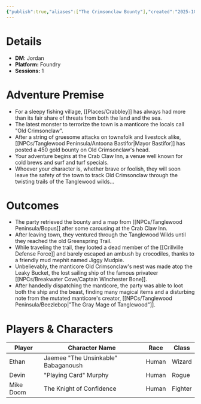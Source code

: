 ```yaml
---
{"publish":true,"aliases":["The Crimsonclaw Bounty"],"created":"2025-10-16T09:27:58.000-04:00","modified":"2025-10-16T13:54:44.953-04:00","published":"2025-10-16T13:54:44.953-04:00","cssclasses":"","DM":"Jordan","Players":["Ethan","Devin","Mike Doom"],"Platform":"Foundry","Sessions":1,"Start Date":"2025-05-14"}
---
```


# Details
- **DM**: Jordan
- **Platform:** Foundry
- **Sessions:** 1

# Adventure Premise
- For a sleepy fishing village, [[Places/Crabbley]] has always had more than its fair share of threats from both the land and the sea.
- The latest monster to terrorize the town is a manticore the locals call "Old Crimsonclaw".
- After a string of gruesome attacks on townsfolk and livestock alike, [[NPCs/Tanglewood Peninsula/Antoona Bastifor\|Mayor Bastifor]] has posted a 450 gold bounty on Old Crimsonclaw's head.
- Your adventure begins at the Crab Claw Inn, a venue well known for cold brews and surf and turf specials.
- Whoever your character is, whether brave or foolish, they will soon leave the safety of the town to track Old Crimsonclaw through the twisting trails of the Tanglewood wilds...

# Outcomes
- The party retrieved the bounty and a map from [[NPCs/Tanglewood Peninsula/Bopus]] after some carousing at the Crab Claw Inn.
- After leaving town, they ventured through the Tanglewood Wilds until they reached the old Greenspring Trail.
- While traveling the trail, they looted a dead member of the [[Crillville Defense Force]] and barely escaped an ambush by crocodiles, thanks to a friendly mud mephit named Jiggy Mudpie.
- Unbelievably, the manticore Old Crimsonclaw's nest was made atop the Leaky Bucket, the lost sailing ship of the famous privateer [[NPCs/Breakwater Cove/Captain Winchester Bone]].
- After handedly dispatching the manticore, the party was able to loot both the ship and the beast, finding many magical items and a disturbing note from the mutated manticore's creator, [[NPCs/Tanglewood Peninsula/Beezlebop\|"The Gray Mage of Tanglewood"]].

# Players & Characters
| Player          | Character Name                    | Race  | Class   |
| --------------- | --------------------------------- | ----- | ------- |
| Ethan | Jaemee "The Unsinkable" Babaganoush | Human | Wizard  |
| Devin | "Playing Card" Murphy             | Human | Rogue   |
| Mike Doom | The Knight of Confidence          | Human | Fighter |
